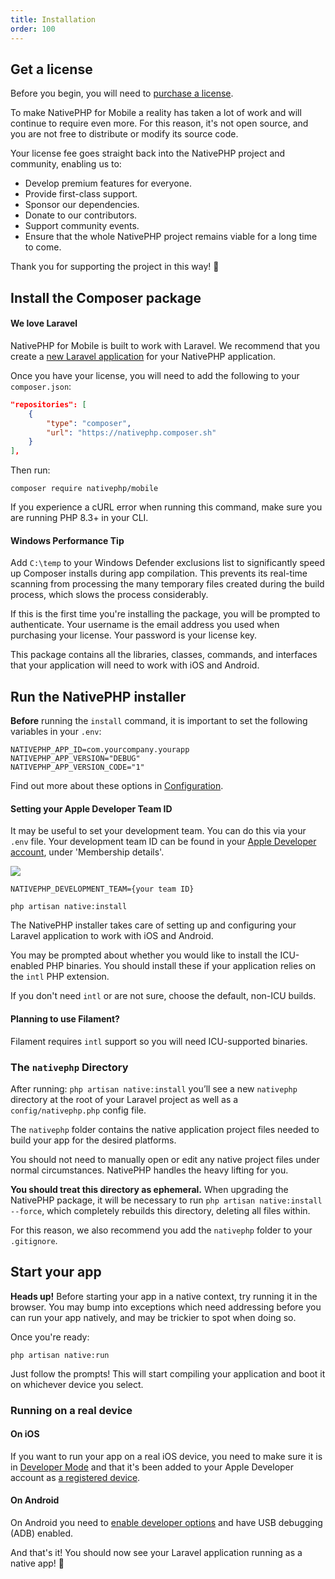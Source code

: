 ```yaml
---
title: Installation
order: 100
---
```


## Get a license

Before you begin, you will need to [purchase a license](/mobile).

To make NativePHP for Mobile a reality has taken a lot of work and will continue to require even more. For this reason,
it's not open source, and you are not free to distribute or modify its source code.

Your license fee goes straight back into the NativePHP project and community, enabling us to:
- Develop premium features for everyone.
- Provide first-class support.
- Sponsor our dependencies.
- Donate to our contributors.
- Support community events.
- Ensure that the whole NativePHP project remains viable for a long time to come.

Thank you for supporting the project in this way! 🙏

## Install the Composer package

<aside class="relative z-0 mt-5 overflow-hidden rounded-2xl bg-pink-50 px-5 ring-1 ring-black/5 dark:bg-pink-600/10">

#### We love Laravel

NativePHP for Mobile is built to work with Laravel. We recommend that you create a
<a href="https://laravel.com/docs/installation" target="_blank">new Laravel application</a> for your NativePHP application.

</aside>

Once you have your license, you will need to add the following to your `composer.json`:

```json
"repositories": [
    {
        "type": "composer",
        "url": "https://nativephp.composer.sh"
    }
],
```

Then run:
```shell
composer require nativephp/mobile
```
<aside class="relative z-0 mt-5 overflow-hidden rounded-2xl bg-pink-50 px-5 ring-1 ring-black/5 dark:bg-pink-600/10">

If you experience a cURL error when running this command, make sure you are running PHP 8.3+ in your CLI.

</aside>

<aside class="relative z-0 mt-5 overflow-hidden rounded-2xl bg-pink-50 px-5 ring-1 ring-black/5 dark:bg-pink-600/10">

#### Windows Performance Tip

Add `C:\temp` to your Windows Defender exclusions list to significantly speed up Composer
installs during app compilation. This prevents its real-time scanning from processing the many temporary files created
during the build process, which slows the process considerably.

</aside>

If this is the first time you're installing the package, you will be prompted to authenticate. Your username is the
email address you used when purchasing your license. Your password is your license key.

This package contains all the libraries, classes, commands, and interfaces that your application will need to work with
iOS and Android.

## Run the NativePHP installer

**Before** running the `install` command, it is important to set the following variables in your `.env`:

```dotenv
NATIVEPHP_APP_ID=com.yourcompany.yourapp
NATIVEPHP_APP_VERSION="DEBUG"
NATIVEPHP_APP_VERSION_CODE="1"
```

Find out more about these options in
[Configuration](/docs/getting-started/configuration#codenativephp-app-idcode).

<aside class="relative z-0 mt-5 overflow-hidden rounded-2xl bg-pink-50 px-5 ring-1 ring-black/5 dark:bg-pink-600/10">

#### Setting your Apple Developer Team ID

It may be useful to set your development team. You can do this via your `.env` file. Your development team ID can be
found in your <a href="https://developer.apple.com/account" target="_blank">Apple Developer account</a>, under 'Membership details'.

![](/img/docs/team-id.png)

```dotenv
NATIVEPHP_DEVELOPMENT_TEAM={your team ID}
```

</aside>


```shell
php artisan native:install
```

The NativePHP installer takes care of setting up and configuring your Laravel application to work with iOS and Android.

You may be prompted about whether you would like to install the ICU-enabled PHP binaries. You should install these if
your application relies on the `intl` PHP extension.

If you don't need `intl` or are not sure, choose the default, non-ICU builds.

<aside class="relative z-0 mt-5 overflow-hidden rounded-2xl bg-pink-50 px-5 ring-1 ring-black/5 dark:bg-pink-600/10">

#### Planning to use Filament?

Filament requires `intl` support so you will need ICU-supported binaries.

</aside>

### The `nativephp` Directory

After running: `php artisan native:install` you’ll see a new `nativephp` directory at the root of your Laravel project
as well as a `config/nativephp.php` config file.

The `nativephp` folder contains the native application project files needed to build your app for the desired platforms.

You should not need to manually open or edit any native project files under normal circumstances. NativePHP handles
the heavy lifting for you.

**You should treat this directory as ephemeral.** When upgrading the NativePHP package, it will be necessary to run
`php artisan native:install --force`, which completely rebuilds this directory, deleting all files within.

For this reason, we also recommend you add the `nativephp` folder to your `.gitignore`.

## Start your app

**Heads up!** Before starting your app in a native context, try running it in the browser. You may bump into exceptions
which need addressing before you can run your app natively, and may be trickier to spot when doing so.

Once you're ready:

```shell
php artisan native:run
```

Just follow the prompts! This will start compiling your application and boot it on whichever device you select.

### Running on a real device

#### On iOS
If you want to run your app on a real iOS device, you need to make sure it is in
<a href="https://developer.apple.com/documentation/xcode/enabling-developer-mode-on-a-device" target="_blank">Developer Mode</a>
and that it's been added to your Apple Developer account as
<a href="https://developer.apple.com/account/resources/devices/list" target="_blank">a registered device</a>.

#### On Android
On Android you need to <a href="https://developer.android.com/studio/debug/dev-options#enable" target="_blank">enable developer options</a>
and have USB debugging (ADB) enabled.

And that's it! You should now see your Laravel application running as a native app! 🎉
